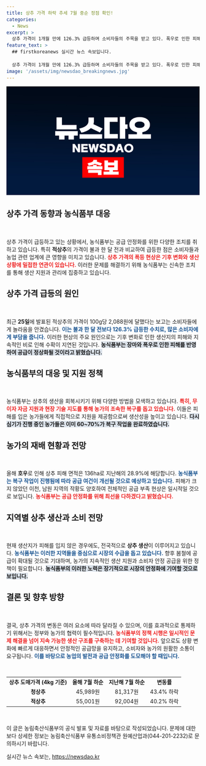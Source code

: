 ```yaml
---
title: 상추 가격 하락 추세 7월 중순 정점 확인!
categories:
  - News
excerpt: >
  상추 가격이 1개월 만에 126.3% 급등하며 소비자들의 주목을 받고 있다. 폭우로 인한 피해가 있던 주산지의 재배가 복구되고 있지만, 당분간 쌈채소값의 고공행진은 계속될 전망. 클릭하여 자세한 내용을 확인하자!
feature_text: >
  ## firstkoreanews 실시간 뉴스 속보입니다.

  상추 가격이 1개월 만에 126.3% 급등하며 소비자들의 주목을 받고 있다. 폭우로 인한 피해가 있던 주산지의 재배가 복구되고 있지만, 당분간 쌈채소값의 고공행진은 계속될 전망. 클릭하여 자세한 내용을 확인하자!
image: '/assets/img/newsdao_breakingnews.jpg'
---
```


<p><img src="/assets/img/newsdao_breakingnews.jpg" alt="firstkoreanews 속보" /></p>

<h2 data-ke-size="size26">상추 가격 동향과 농식품부 대응</h2>

<p data-ke-size="size16">&nbsp;</p>

<p>상추 가격이 급등하고 있는 상황에서, 농식품부는 공급 안정화를 위한 다양한 조치를 취하고 있습니다. 특히 <strong>적상추</strong>의 가격이 불과 한 달 전과 비교하여 급등한 점은 소비자들과 농업 관련 업계에 큰 영향을 미치고 있습니다. <b><span style="color: #ee2323;">상추 가격의 폭등 현상은 기후 변화와 생산 상황에 밀접한 연관이 있습니다.</span></b> 이러한 문제를 해결하기 위해 농식품부는 신속한 조치를 통해 생산 지원과 관리에 집중하고 있습니다.</p>

<h2 data-ke-size="size26">상추 가격 급등의 원인</h2>

<p data-ke-size="size16">&nbsp;</p>

<p>최근 <strong>25일</strong>에 발표된 적상추의 가격이 100g당 2,088원에 달했다는 보고는 소비자들에게 놀라움을 안겼습니다. <b><span style="color: #1a5490;">이는 불과 한 달 전보다 126.3% 급등한 수치로, 많은 소비자에게 부담을 줍니다.</span></b> 이러한 현상의 주요 원인으로는 기후 변화로 인한 생산지의 피해와 지속적인 비로 인해 수확이 지연된 것입니다. <b><span style="background-color: #21538527;">농식품부는 장마와 폭우로 인한 피해를 반영하여 공급이 정상화될 것이라고 밝혔습니다.</span></b></p>

<h2 data-ke-size="size26">농식품부의 대응 및 지원 정책</h2>

<p data-ke-size="size16">&nbsp;</p>

<p>농식품부는 상추의 생산을 회복시키기 위해 다양한 방법을 모색하고 있습니다. <b><span style="color: #ee2323;">특히, 무이자 자금 지원과 현장 기술 지도를 통해 농가의 조속한 복구를 돕고 있습니다.</span></b> 이들은 피해를 입은 농가들에게 직접적으로 지원을 제공함으로써 생산성을 높이고 있습니다. <b><span style="background-color: #21538527;">다시 심기가 진행 중인 농가들은 이미 60~70%가 복구 작업을 완료하였습니다.</span></b></p>

<h2 data-ke-size="size26">농가의 재배 현황과 전망</h2>

<p data-ke-size="size16">&nbsp;</p>

<p>올해 <strong>호우</strong>로 인해 상추 피해 면적은 136ha로 지난해의 28.9%에 해당합니다. <b><span style="color: #1a5490;">농식품부는 복구 작업이 진행됨에 따라 공급 여건이 개선될 것으로 예상하고 있습니다.</span></b> 피해가 크지 않았던 이천, 남원 지역의 작황도 양호하여 전체적인 공급 부족 현상은 일시적일 것으로 보입니다. <b><span style="color: #ee2323;">농식품부는 공급 안정화를 위해 최선을 다하겠다고 밝혔습니다.</span></b></p>

<h2 data-ke-size="size26">지역별 상추 생산과 소비 전망</h2>

<p data-ke-size="size16">&nbsp;</p>

<p>현재 생산지가 피해를 입지 않은 경우에도, 전국적으로 <strong>상추 생산</strong>이 이루어지고 있습니다. <b><span style="color: #1a5490;">농식품부는 이러한 지역들을 중심으로 시장의 수급을 돕고 있습니다.</span></b> 향후 봄철에 공급이 확대될 것으로 기대하며, 농가의 지속적인 생산 지원과 소비자 안정 공급을 위한 정책이 필요합니다. <b><span style="background-color: #21538527;">농식품부의 이러한 노력은 장기적으로 시장의 안정화에 기여할 것으로 보입니다.</span></b></p>

<h2 data-ke-size="size26">결론 및 향후 방향</h2>

<p data-ke-size="size16">&nbsp;</p>

<p>결국, 상추 가격의 변동은 여러 요소에 따라 달라질 수 있으며, 이를 효과적으로 통제하기 위해서는 정부와 농가의 협력이 필수적입니다. <b><span style="color: #ee2323;">농식품부의 정책 시행은 일시적인 문제 해결을 넘어 지속 가능한 생산 구조를 구축하는 데 기여할 것입니다.</span></b> 앞으로도 상황 변화에 빠르게 대응하면서 안정적인 공급망을 유지하고, 소비자와 농가의 원활한 소통이 요구됩니다. <b><span style="color: #1a5490;">이를 바탕으로 농업의 발전과 공급 안정화를 도모해야 할 때입니다.</span></b> </p>

<p data-ke-size="size16">&nbsp;</p>

<table style="width: 100%; border-collapse: collapse;">
<tr>
<td style="text-align: center; height: 17px;"><b>상추 도매가격 (4kg 기준)</b></td>
<td style="text-align: center; height: 17px;"><b>올해 7월 하순</b></td>
<td style="text-align: center; height: 17px;"><b>지난해 7월 하순</b></td>
<td style="text-align: center; height: 17px;"><b>변동률</b></td>
</tr>
<tr>
<td style="text-align: center; height: 17px;"><b>청상추</b></td>
<td style="text-align: center; height: 17px;">45,989원</td>
<td style="text-align: center; height: 17px;">81,317원</td>
<td style="text-align: center; height: 17px;">43.4% 하락</td>
</tr>
<tr>
<td style="text-align: center; height: 17px;"><b>적상추</b></td>
<td style="text-align: center; height: 17px;">55,001원</td>
<td style="text-align: center; height: 17px;">92,004원</td>
<td style="text-align: center; height: 17px;">40.2% 하락</td>
</tr>
</table>

<p data-ke-size="size16">&nbsp;</p>

<p>이 글은 농림축산식품부의 공식 발표 및 자료를 바탕으로 작성되었습니다. 문제에 대한 보다 상세한 정보는 농림축산식품부 유통소비정책관 원예산업과(044-201-2232)로 문의하시기 바랍니다.</p>
실시간 뉴스 속보는, <a href="https://newsdao.kr" rel="dofollow">https://newsdao.kr</a>


